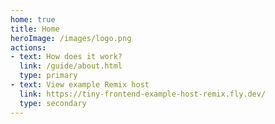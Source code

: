 ```yaml
---
home: true
title: Home
heroImage: /images/logo.png
actions:
- text: How does it work?
  link: /guide/about.html
  type: primary
- text: View example Remix host
  link: https://tiny-frontend-example-host-remix.fly.dev/
  type: secondary
---
```

